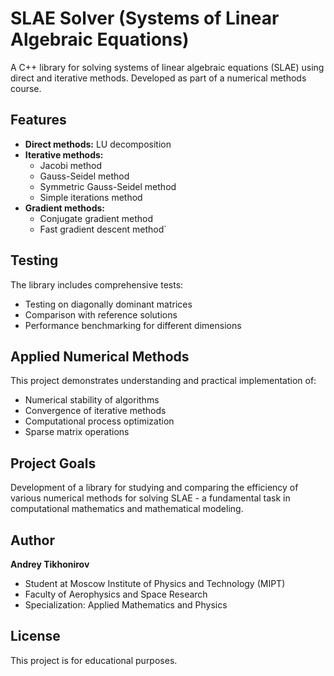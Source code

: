 # SLAE Solver (Systems of Linear Algebraic Equations)

A C++ library for solving systems of linear algebraic equations (SLAE) using direct and iterative methods. Developed as part of a numerical methods course.

## Features

- **Direct methods:** LU decomposition
- **Iterative methods:** 
  - Jacobi method
  - Gauss-Seidel method  
  - Symmetric Gauss-Seidel method
  - Simple iterations method
- **Gradient methods:**
  - Conjugate gradient method
  - Fast gradient descent method`

## Testing

The library includes comprehensive tests:
- Testing on diagonally dominant matrices
- Comparison with reference solutions  
- Performance benchmarking for different dimensions

## Applied Numerical Methods

This project demonstrates understanding and practical implementation of:
- Numerical stability of algorithms
- Convergence of iterative methods
- Computational process optimization
- Sparse matrix operations

## Project Goals

Development of a library for studying and comparing the efficiency of various numerical methods for solving SLAE - a fundamental task in computational mathematics and mathematical modeling.

## Author

**Andrey Tikhonirov**
- Student at Moscow Institute of Physics and Technology (MIPT)
- Faculty of Aerophysics and Space Research
- Specialization: Applied Mathematics and Physics

## License

This project is for educational purposes.
